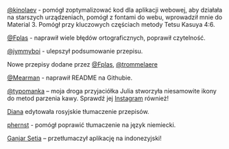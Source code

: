 [@kinolaev](https://github.com/kinolaev) - pomógł zoptymalizować kod dla aplikacji webowej, aby działała na starszych urządzeniach, pomógł z fontami do webu, wprowadził mnie do Material 3. Pomógł przy kluczowych częściach metody Tetsu Kasuya 4:6.

[@Fplas](https://github.com/Fplas) - naprawił wiele błędów ortograficznych, poprawił czytelność.

[@jymmyboi](https://github.com/jymmyboi) - ulepszył podsumowanie przepisu.

Nowe przepisy dodane przez [@Fplas](https://github.com/Fplas), [@trommelaere](https://github.com/trommelaere)

[@Mearman](https://github.com/Mearman) - naprawił README na Githubie.

[@typomanka](https://github.com/typomanka) – moja droga przyjaciółka Julia stworzyła niesamowite ikony do metod parzenia kawy. Sprawdź jej [Instagram](https://www.instagram.com/typomanka/) również!

[Diana](https://diana.karliner.pro/) edytowała rosyjskie tłumaczenie przepisów.

[phernst](https://github.com/phernst) - pomógł poprawić tłumaczenie na język niemiecki.

[Ganjar Setia](https://github.com/ganjarsetia) – przetłumaczył aplikację na indonezyjski!